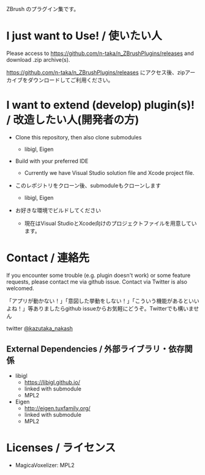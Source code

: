 ZBrush のプラグイン集です。

# I just want to Use! / 使いたい人
Please access to https://github.com/n-taka/n_ZBrushPlugins/releases and download .zip archive(s).

https://github.com/n-taka/n_ZBrushPlugins/releases にアクセス後、zipアーカイブをダウンロードしてご利用ください。

# I want to extend (develop) plugin(s)! / 改造したい人(開発者の方)
* Clone this repository, then also clone submodules
  * libigl, Eigen
* Build with your preferred IDE
  * Currently we have Visual Studio solution file and Xcode project file.

* このレポジトリをクローン後、submoduleもクローンします
  * libigl, Eigen
* お好きな環境でビルドしてください
  * 現在はVisual StudioとXcode向けのプロジェクトファイルを用意しています。

# Contact / 連絡先
If you encounter some trouble (e.g. plugin doesn't work) or some feature requests, please contact me via github issue. Contact via Twitter is also welcomed.

「アプリが動かない！」「意図した挙動をしない！」「こういう機能があるといいよね！」等ありましたらgithub issueからお気軽にどうぞ。Twitterでも構いません

twitter [@kazutaka_nakash](https://twitter.com/kazutaka_nakash)

## External Dependencies / 外部ライブラリ・依存関係
* libigl
  * https://libigl.github.io/
  * linked with submodule
  * MPL2
* Eigen
  * http://eigen.tuxfamily.org/
  * linked with submodule
  * MPL2
  
# Licenses / ライセンス
* MagicaVoxelizer: MPL2
